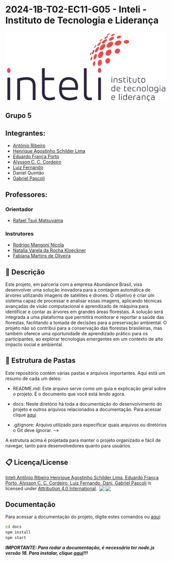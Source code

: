 # 2024-1B-T02-EC11-G05 - Inteli - Instituto de Tecnologia e Liderança

<p align="center">
<a href= "https://www.inteli.edu.br/"><img src="docs/static/img/inteli.png" alt="Inteli - Instituto de Tecnologia e Liderança" border="0"></a>
</p>

## Grupo 5

## Integrantes:

- <a href="https://www.linkedin.com/in/antonioribeiro893/">Antônio Ribeiro</a>
- <a href="https://www.linkedin.com/in/henriqueschilder/">Henrique Agostinho Schilder Lima</a>
- <a href="https://www.linkedin.com/in/eduardo-franca-porto/">Eduardo França Porto</a>
- <a href="https://www.linkedin.com/in/alysson-c-c-cordeiro-0684a8236/">Alysson C. C. Cordeiro</a>
- <a href="https://www.linkedin.com/in/sbluizfernando/">Luiz Fernando</a>
- Daniel Quintão
- <a href="https://www.linkedin.com/in/gabriel-pascoli-73733b200/">Gabriel Pascoli</a>

## Professores:
### Orientador
- <a href="https://www.linkedin.com/in/rafaelmatsuyama/">Rafael Tsuji Matsuyama</a>
### Instrutores
- <a href="https://www.linkedin.com/in/rodrigo-mangoni-nicola-537027158/">Rodrigo Mangoni Nicola</a>
- <a href="https://www.linkedin.com/in/fabiana-martins-de-oliveira-8993b0b2/">Natalia Varela da Rocha Kloeckner</a>
- <a href="https://www.linkedin.com/in/fabiana-martins-de-oliveira-8993b0b2/">Fabiana Martins de Oliveira
</a>

## 📝 Descrição

Este projeto, em parceria com a empresa Abundance Brasil, visa desenvolver uma solução inovadora para a contagem automática de árvores utilizando imagens de satélites e drones. O objetivo é criar um sistema capaz de processar e analisar essas imagens, aplicando técnicas avançadas de visão computacional e aprendizado de máquina para identificar e contar as árvores em grandes áreas florestais. A solução será integrada a uma plataforma que permitirá monitorar e reportar a saúde das florestas, facilitando a tomada de decisões para a preservação ambiental. O projeto não só contribui para a conservação das florestas brasileiras, mas também oferece uma oportunidade de aprendizado prático para os participantes, ao explorar tecnologias emergentes em um contexto de alto impacto social e ambiental.

## 📁 Estrutura de Pastas

Este repositório contém várias pastas e arquivos importantes. Aqui está um resumo de cada um deles:

- README.md: Este arquivo serve como um guia e explicação geral sobre o projeto. É o documento que você está lendo agora.

- docs: Neste diretório há toda a documentação do desenvolvimento do projeto e outros arquivos relacionados a documentação. Para acessar clique [aqui](https://inteli-college.github.io/2024-2A-T02-EC11-G05/)


- .gitignore: Arquivo utilizado para especificar quais arquivos ou diretórios o Git deve ignorar. -->


A estrutura acima é projetada para manter o projeto organizado e fácil de navegar, tanto para desenvolvedores quanto para usuários.


## 📋 Licença/License

<a rel="cc:attributionURL dct:creator" property="cc:attributionName" href="https://inteli-college.github.io/2024-1B-T02-EC11-G05/">Inteli,Antônio Ribeiro,Henrique Agostinho Schilder Lima, Eduardo França Porto, Alysson C. C. Cordeiro, Luiz Fernando, Dani, Gabriel Pascoli</a> is licensed under <a href="http://creativecommons.org/licenses/by/4.0/?ref=chooser-v1" target="_blank" rel="license noopener noreferrer" style="display:inline-block;">Attribution 4.0 International</a>. <img style="height:22px!important;margin-left:3px;vertical-align:text-bottom;" src="https://mirrors.creativecommons.org/presskit/icons/cc.svg?ref=chooser-v1"><img style="height:22px!important;margin-left:3px;vertical-align:text-bottom;" src="https://mirrors.creativecommons.org/presskit/icons/by.svg?ref=chooser-v1"><p xmlns:cc="http://creativecommons.org/ns#" xmlns:dct="http://purl.org/dc/terms/"></p>

## Documentação
Para acessar a documentação do projeto, digite estes comandos ou [aqui](https://inteli-college.github.io/2024-2A-T02-EC11-G05/):


```bash
cd docs
npm install
npm start
```

***IMPORTANTE: Para rodar a documentação, é necessário ter node.js versão 18. Para instalar, clique [aqui](https://nodejs.org/en/download/package-manager)!!!***